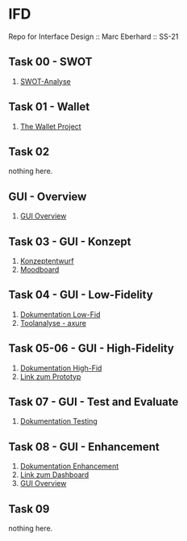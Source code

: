 # IFD
Repo for Interface Design :: Marc Eberhard :: SS-21

## Task 00 - SWOT
01. <a href="https://bymarcx.github.io/IFD/task0_swot" target="_blank">SWOT-Analyse</a>

## Task 01 - Wallet
01. <a href="https://bymarcx.github.io/IFD/task1_wallet/TheWalletProject_MarcEberhard.pdf" target="_blank">The Wallet Project</a>

## Task 02
nothing here.

## GUI - Overview
01. <a href="https://bymarcx.github.io/IFD/gui-overview" target="_blank">GUI Overview</a> 

## Task 03 - GUI - Konzept
01. <a href="https://bymarcx.github.io/IFD/task3_gui-concept/Infografik_Konzept.pdf" target="_blank">Konzeptentwurf</a><br/>
02. <a href="https://bymarcx.github.io/IFD/task3_gui-concept/Infografik_Moodboard.pdf" target="_blank">Moodboard</a>

## Task 04 - GUI - Low-Fidelity
01. <a href="https://bymarcx.github.io/IFD/task4_prototyping/gui-low-fidelity/" target="_blank">Dokumentation Low-Fid</a>
02. <a href="https://bymarcx.github.io/IFD/task4_prototyping/tool-analyse/AXURE_von_Marc_Eberhard.pdf" target="_blank">Toolanalyse - axure</a><br/>

## Task 05-06 - GUI - High-Fidelity
01. <a href="https://bymarcx.github.io/IFD/task5-6_gui-high-fid/" target="_blank">Dokumentation High-Fid</a>
02. <a href="https://6bqmmb.axshare.com/#id=mbl9yr&p=dashboard" target="_blank">Link zum Prototyp</a>

## Task 07 - GUI - Test and Evaluate
01. <a href="https://bymarcx.github.io/IFD/task7_test-and-evaluate/07_Test_and_Evaluate.pdf" target="_blank">Dokumentation Testing</a>

## Task 08 - GUI - Enhancement
01. <a href="https://bymarcx.github.io/IFD/task8_gui_enhancement" target="_blank">Dokumentation Enhancement</a>
02. <a href="https://eknn29.axshare.com/" target="_blank">Link zum Dashboard</a>
03. <a href="https://bymarcx.github.io/IFD/gui-overview" target="_blank">GUI Overview</a> 

## Task 09 
nothing here.

<!-- ## Task 10 - VUI - Konzept
01. <a href="https://bymarcx.github.io/IFD/task9_vui-concept" target="_blank">Konzept</a><br/> -->

